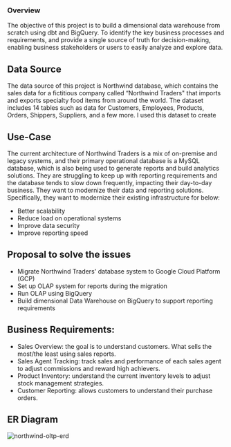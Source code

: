 
### Overview

The objective of this project is to build a dimensional data warehouse from scratch using dbt and BigQuery. To identify the key business processes and requirements, and provide a single source of truth for decision-making, enabling business stakeholders or users to easily analyze and explore data.

## Data Source

The data source of this project is Northwind database, which contains the sales data for a fictitious company called “Northwind Traders" that imports and exports specialty food items from around the world. The dataset includes 14 tables such as data for Customers, Employees, Products, Orders, Shippers, Suppliers, and a few more. I used this dataset to create 

## Use-Case
The current architecture of Northwind Traders is a mix of on-premise and legacy systems, and their primary operational database is a MySQL database, which is also being used to generate reports and build analytics solutions. They are struggling to keep up with reporting requirements and the database tends to slow down frequently, impacting their day-to-day business. They want to modernize their data and reporting solutions. Specifically, they want to modernize their existing infrastructure for below:

- Better scalability
- Reduce load on operational systems
- Improve data security
- Improve reporting speed

## Proposal to solve the issues
- Migrate Northwind Traders' database system to Google Cloud Platform (GCP)
- Set up OLAP system for reports during the migration
- Run OLAP using BigQuery
- Build dimensional Data Warehouse on BigQuery to support reporting requirements

## Business Requirements:
- Sales Overview: the goal is to understand customers. What sells the most/the least using sales reports.
- Sales Agent Tracking: track sales and performance of each sales agent to adjust commissions and reward high achievers.
- Product Inventory: understand the current inventory levels to adjust stock management strategies.
- Customer Reporting: allows customers to understand their purchase orders.

## ER Diagram
![northwind-oltp-erd](https://user-images.githubusercontent.com/73263355/223220708-b7e10979-712f-41a5-a75e-29f0a9d610f6.png)
